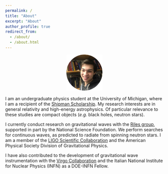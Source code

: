 ```yaml
---
permalink: /
title: "About"
excerpt: "About"
author_profile: true
redirect_from: 
  - /about/
  - /about.html
---
```

<p align="center"><img src = "/images/grantweldon.jpg" height="115" width="115"></p>


I am an undergraduate physics student at the University of Michigan, where I am a recipient of the <a href="https://shipmansociety.com/about-us/">Shipman Scholarship</a>. My research interests are in general relativity and high-energy astrophysics. Of particular relevance to these studies are compact objects (*e.g.* black holes, neutron stars). 

I currently conduct research on gravitational waves with the <a href="http://gallatin.physics.lsa.umich.edu/~keithr/MGWG.html">Riles group</a>, supported in part by the National Science Foundation. We perform searches for continuous waves, as predicted to radiate from spinning neutron stars. I am a member of the <a href="https://www.ligo.org">LIGO Scientific Collaboration</a> and the American Physical Society Division of Gravitational Physics.

I have also contributed to the development of gravitational wave instrumentation with the <a href="http://www.virgo-gw.eu">Virgo Collaboration</a> and the Italian National Institute for Nuclear Physics (INFN) as a DOE-INFN Fellow.
